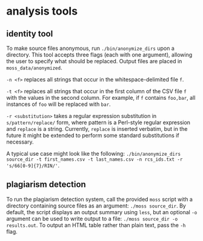 # analysis tools

## identity tool
To make source files anonymous, run `./bin/anonymize_dirs` upon a directory. This tool accepts three flags (each with one argument), allowing the user to specify what should be replaced. Output files are placed in `moss_data/anonymized`.

`-n <f>` replaces all strings that occur in the whitespace-delimited file `f`.

`-t <f>` replaces all strings that occur in the first column of the CSV file `f` with the values in the second column. For example, if `f` contains `foo,bar`, all instances of `foo` will be replaced with `bar`.

`-r <substitution>` takes a regular expression substitution in `s/pattern/replace/` form, where pattern is a Perl-style regular expression and `replace` is a string. Currently, `replace` is inserted verbatim, but in the future it might be extended to perform some standard substitutions if necessary.

A typical use case might look like the following: `./bin/anonymize_dirs source_dir -t first_names.csv -t last_names.csv -n rcs_ids.txt -r 's/66[0-9]{7}/RIN/'`.

## plagiarism detection
To run the plagiarism detection system, call the provided `moss` script with a directory containing source files as an argument: `./moss source_dir`.
By default, the script displays an output summary using `less`, but an optional `-o` argument can be used to write output to a file: `./moss source_dir -o results.out`. To output an HTML table rather than plain text, pass the `-h` flag.
